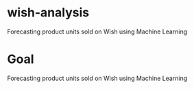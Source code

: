 # wish-analysis
Forecasting product units sold on Wish using Machine Learning

# Goal
Forecasting product units sold on Wish using Machine Learning
